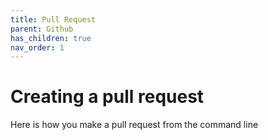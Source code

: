 ```yaml
---
title: Pull Request
parent: Github
has_children: true
nav_order: 1
---
```


# Creating a pull request

Here is how you make a pull request from the command line
